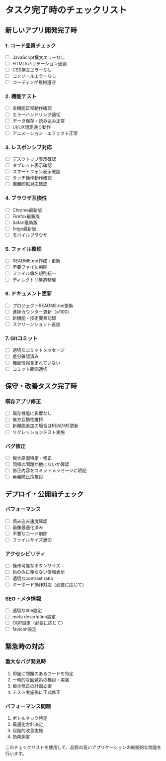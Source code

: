 # タスク完了時のチェックリスト

## 新しいアプリ開発完了時

### 1. コード品質チェック
- [ ] JavaScript構文エラーなし
- [ ] HTML5バリデーション通過
- [ ] CSS構文エラーなし
- [ ] コンソールエラーなし
- [ ] コーディング規約遵守

### 2. 機能テスト
- [ ] 全機能正常動作確認
- [ ] エラーハンドリング適切
- [ ] データ保存・読み込み正常
- [ ] UI/UX想定通り動作
- [ ] アニメーション・エフェクト正常

### 3. レスポンシブ対応
- [ ] デスクトップ表示確認
- [ ] タブレット表示確認  
- [ ] スマートフォン表示確認
- [ ] タッチ操作動作確認
- [ ] 画面回転対応確認

### 4. ブラウザ互換性
- [ ] Chrome最新版
- [ ] Firefox最新版
- [ ] Safari最新版
- [ ] Edge最新版
- [ ] モバイルブラウザ

### 5. ファイル整理
- [ ] README.md作成・更新
- [ ] 不要ファイル削除
- [ ] ファイル命名規則統一
- [ ] ディレクトリ構造整理

### 6. ドキュメント更新
- [ ] プロジェクトREADME.md更新
- [ ] 進捗カウンター更新（x/100）
- [ ] 新機能・技術要素記録
- [ ] スクリーンショット追加

### 7. Gitコミット
- [ ] 適切なコミットメッセージ
- [ ] 差分確認済み
- [ ] 機密情報含まれていない
- [ ] コミット範囲適切

## 保守・改善タスク完了時

### 既存アプリ修正
- [ ] 既存機能に影響なし
- [ ] 後方互換性維持
- [ ] 新機能追加の場合はREADME更新
- [ ] リグレッションテスト実施

### バグ修正
- [ ] 根本原因特定・修正
- [ ] 同様の問題が他にないか確認
- [ ] 修正内容をコミットメッセージに明記
- [ ] 再発防止策検討

## デプロイ・公開前チェック

### パフォーマンス
- [ ] 読み込み速度確認
- [ ] 画像最適化済み
- [ ] 不要なコード削除
- [ ] ファイルサイズ適切

### アクセシビリティ
- [ ] 操作可能なボタンサイズ
- [ ] 色のみに頼らない情報表示
- [ ] 適切なcontrast ratio
- [ ] キーボード操作対応（必要に応じて）

### SEO・メタ情報
- [ ] 適切なtitle設定
- [ ] meta description設定
- [ ] OGP設定（必要に応じて）
- [ ] favicon設定

## 緊急時の対応

### 重大なバグ発見時
1. 即座に問題のあるコードを特定
2. 一時的な回避策の検討・実装
3. 根本修正の計画立案
4. テスト実施後に正式修正

### パフォーマンス問題
1. ボトルネック特定
2. 最適化方針決定
3. 段階的改善実施
4. 効果測定

このチェックリストを使用して、品質の高いアプリケーションの継続的な開発を行います。